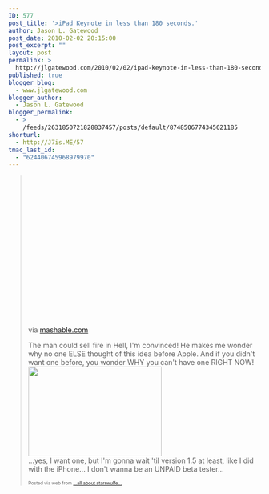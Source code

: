 ```yaml
---
ID: 577
post_title: '>iPad Keynote in less than 180 seconds.'
author: Jason L. Gatewood
post_date: 2010-02-02 20:15:00
post_excerpt: ""
layout: post
permalink: >
  http://jlgatewood.com/2010/02/02/ipad-keynote-in-less-than-180-seconds/
published: true
blogger_blog:
  - www.jlgatewood.com
blogger_author:
  - Jason L. Gatewood
blogger_permalink:
  - >
    /feeds/2631850721828837457/posts/default/8748506774345621185
shorturl:
  - http://J7is.ME/57
tmac_last_id:
  - "624406745968979970"
---
```

><div><div>   <object height="300" width="500"><param name="movie" value="http://www.youtube.com/v/1ZS8HqOGTbA&hl=en_US&fs=1&" /><param name="allowFullScreen" value="true" /><param name="allowscriptaccess" value="always" /><embed type="application/x-shockwave-flash" src="http://www.youtube.com/v/1ZS8HqOGTbA&hl=en_US&fs=1&" allowfullscreen="true" allowscriptaccess="always" height="300" wmode="opaque" width="500" /></object><div>via <a href="http://mashable.com/2010/02/01/condensed-ipad-keynote/">mashable.com</a></div> <p>The man could sell fire in Hell, I'm convinced!  He makes me wonder why no one ELSE thought of this idea before Apple.  And if you didn't want one before, you wonder WHY you can't have one RIGHT NOW! <br /><img src="http://posterous.com/getfile/files.posterous.com/starrwulfe/hwgvCGbkfgukIeyCptAICqnGmikzvlzbHutfwlgAJDDmCGwgwFCtGrDhzpti/media_httpcdnmashable_BnAbu.jpg.scaled500.jpg" width="266" height="179" /> <br />...yes, I want one, but I'm gonna wait 'til version 1.5 at least, like I did with the iPhone...  I don't wanna be an UNPAID beta tester...</p></div><p style="font-size: 9px;">  Posted via web from <a href="http://starrwulfe.info/ipad-keynote-in-less-than-180-seconds">...all about starrwulfe...</a>  </p></div>